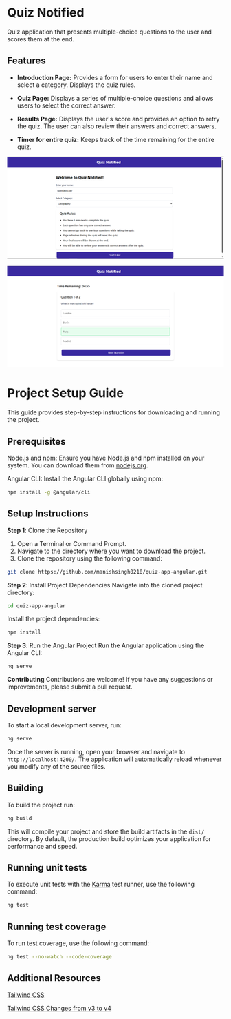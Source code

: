 # Quiz Notified

Quiz application that presents multiple-choice questions to the user and scores them at the end.

## Features

- **Introduction Page:** Provides a form for users to enter their name and select a category. Displays the quiz rules.

- **Quiz Page:** Displays a series of multiple-choice questions and allows users to select the correct answer.

- **Results Page:** Displays the user's score and provides an option to retry the quiz. The user can also review their answers and correct answers.

- **Timer for entire quiz:** Keeps track of the time remaining for the entire quiz.

![Introduction page](/src/assets/images/intro-page.png)

![Quiz page](/src/assets/images/quiz-page.png)

# Project Setup Guide

This guide provides step-by-step instructions for downloading and running the project.

## Prerequisites

Node.js and npm: Ensure you have Node.js and npm installed on your system. You can download them from [nodejs.org](nodejs.org).

Angular CLI: Install the Angular CLI globally using npm:

```bash
npm install -g @angular/cli
```

## Setup Instructions

**Step 1**: Clone the Repository

1. Open a Terminal or Command Prompt.
2. Navigate to the directory where you want to download the project.
3. Clone the repository using the following command:

```bash
git clone https://github.com/manishsingh0210/quiz-app-angular.git
```

**Step 2**: Install Project Dependencies
Navigate into the cloned project directory:

```bash
cd quiz-app-angular
```

Install the project dependencies:

```bash
npm install
```

**Step 3**: Run the Angular Project
Run the Angular application using the Angular CLI:

```bash
ng serve
```

**Contributing**
Contributions are welcome! If you have any suggestions or improvements, please submit a pull request.

## Development server

To start a local development server, run:

```bash
ng serve
```

Once the server is running, open your browser and navigate to `http://localhost:4200/`. The application will automatically reload whenever you modify any of the source files.

## Building

To build the project run:

```bash
ng build
```

This will compile your project and store the build artifacts in the `dist/` directory. By default, the production build optimizes your application for performance and speed.

## Running unit tests

To execute unit tests with the [Karma](https://karma-runner.github.io) test runner, use the following command:

```bash
ng test
```

## Running test coverage

To run test coverage, use the following command:

```bash
ng test --no-watch --code-coverage
```

## Additional Resources

[Tailwind CSS](https://v1.tailwindcss.com/)

[Tailwind CSS Changes from v3 to v4](https://tailwindcss.com/docs/upgrade-guide#changes-from-v3)
